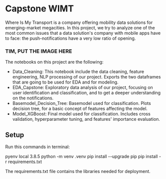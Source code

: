 # Capstone WIMT

Where Is My Transport is a company offering mobility data solutions for emerging-market megacities.
In this project, we try to analyze one of the most common issues that a data solution's company with mobile apps have to face: the push-notifications have a very low ratio of opening.
### TIM, PUT THE IMAGE HERE

The notebooks on this project are the following:
- Data_Cleaning: This notebook include the data cleaning, feature engineering, NLP processing of our project. Exports the two dataframes that are going to be used for EDA and for modeling.
- EDA_Capstone: Exploratory data analysis of our project, focusing on user identification and classification, and to get a deeper understanding on the notifications.
- Basemodel_Decision_Tree: Basemodel used for classification. Plots decision tree, for a basic concept of features affecting the model.
- Model_XGBoost: Final model used for classification. Includes cross validation, hyperparameter tuning, and features' importance evaluation.
## Setup

Run this commands in terminal:

pyenv local 3.8.5
python -m venv .venv
pip install --upgrade pip
pip install -r requirements.txt

The requirements.txt file contains the libraries needed for deployment.